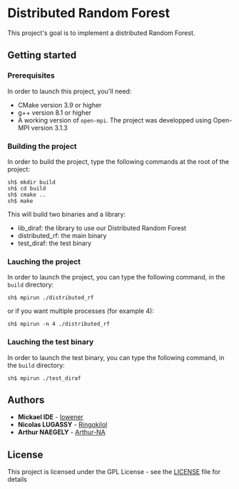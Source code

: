 # Distributed Random Forest

This project's goal is to implement a distributed Random Forest.

## Getting started

### Prerequisites

In order to launch this project, you'll need:

* CMake version 3.9 or higher
* g++ version 8.1 or higher
* A working version of `open-mpi`. The project was developped using Open-MPI version 3.1.3

### Building the project
In order to build the project, type the following commands at the root of the project:
```
sh$ mkdir build
sh$ cd build
sh$ cmake ..
sh$ make
```

This will build two binaries and a library:
- lib_diraf: the library to use our Distributed Random Forest
- distributed_rf: the main binary
- test_diraf: the test binary

### Lauching the project
In order to launch the project, you can type the following command, in the `build` directory:
```
sh$ mpirun ./distributed_rf
```

or if you want multiple processes (for example 4):

```
sh$ mpirun -n 4 ./distributed_rf
```

### Lauching the test binary
In order to launch the test binary, you can type the following command, in the `build` directory:
```
sh$ mpirun ./test_diraf
```

## Authors

* **Mickael IDE** - [lowener](https://github.com/lowener)
* **Nicolas LUGASSY** - [Ringokilol](https://github.com/Ringokilol)
* **Arthur NAEGELY** - [Arthur-NA](https://github.com/Arthur-NA)

## License
This project is licensed under the GPL License - see the [LICENSE](LICENSE) file for details
